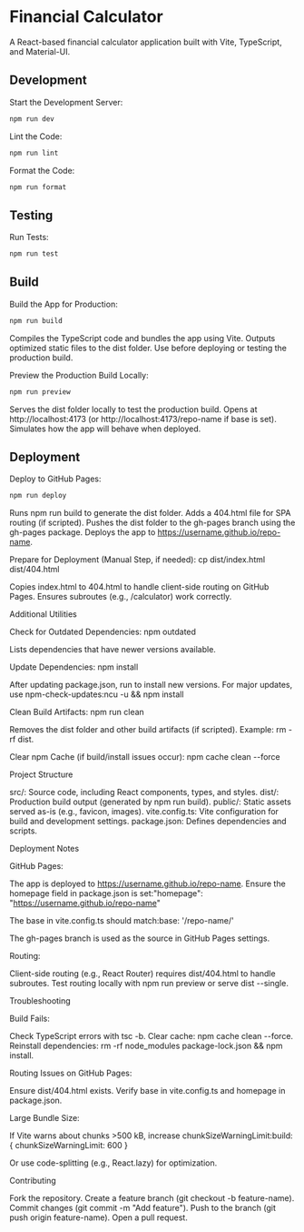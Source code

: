 # Financial Calculator
A React-based financial calculator application built with Vite, TypeScript, and Material-UI. 

## Development

Start the Development Server:
```bash
npm run dev
```

Lint the Code:
```bash
npm run lint
```

Format the Code:
```bash
npm run format
```

## Testing

Run Tests:
```bash
npm run test
```


## Build

Build the App for Production:
```bash
npm run build
```

Compiles the TypeScript code and bundles the app using Vite.
Outputs optimized static files to the dist folder.
Use before deploying or testing the production build.


Preview the Production Build Locally:
```bash
npm run preview
```

Serves the dist folder locally to test the production build.
Opens at http://localhost:4173 (or http://localhost:4173/repo-name if base is set).
Simulates how the app will behave when deployed.


## Deployment

Deploy to GitHub Pages:
```bash
npm run deploy
```

Runs npm run build to generate the dist folder.
Adds a 404.html file for SPA routing (if scripted).
Pushes the dist folder to the gh-pages branch using the gh-pages package.
Deploys the app to https://username.github.io/repo-name.


Prepare for Deployment (Manual Step, if needed):
cp dist/index.html dist/404.html


Copies index.html to 404.html to handle client-side routing on GitHub Pages.
Ensures subroutes (e.g., /calculator) work correctly.



Additional Utilities

Check for Outdated Dependencies:
npm outdated


Lists dependencies that have newer versions available.


Update Dependencies:
npm install


After updating package.json, run to install new versions.
For major updates, use npm-check-updates:ncu -u && npm install




Clean Build Artifacts:
npm run clean


Removes the dist folder and other build artifacts (if scripted).
Example: rm -rf dist.


Clear npm Cache (if build/install issues occur):
npm cache clean --force



Project Structure

src/: Source code, including React components, types, and styles.
dist/: Production build output (generated by npm run build).
public/: Static assets served as-is (e.g., favicon, images).
vite.config.ts: Vite configuration for build and development settings.
package.json: Defines dependencies and scripts.

Deployment Notes

GitHub Pages:

The app is deployed to https://username.github.io/repo-name.
Ensure the homepage field in package.json is set:"homepage": "https://username.github.io/repo-name"


The base in vite.config.ts should match:base: '/repo-name/'


The gh-pages branch is used as the source in GitHub Pages settings.


Routing:

Client-side routing (e.g., React Router) requires dist/404.html to handle subroutes.
Test routing locally with npm run preview or serve dist --single.



Troubleshooting

Build Fails:

Check TypeScript errors with tsc -b.
Clear cache: npm cache clean --force.
Reinstall dependencies: rm -rf node_modules package-lock.json && npm install.


Routing Issues on GitHub Pages:

Ensure dist/404.html exists.
Verify base in vite.config.ts and homepage in package.json.


Large Bundle Size:

If Vite warns about chunks >500 kB, increase chunkSizeWarningLimit:build: { chunkSizeWarningLimit: 600 }


Or use code-splitting (e.g., React.lazy) for optimization.



Contributing

Fork the repository.
Create a feature branch (git checkout -b feature-name).
Commit changes (git commit -m "Add feature").
Push to the branch (git push origin feature-name).
Open a pull request.

